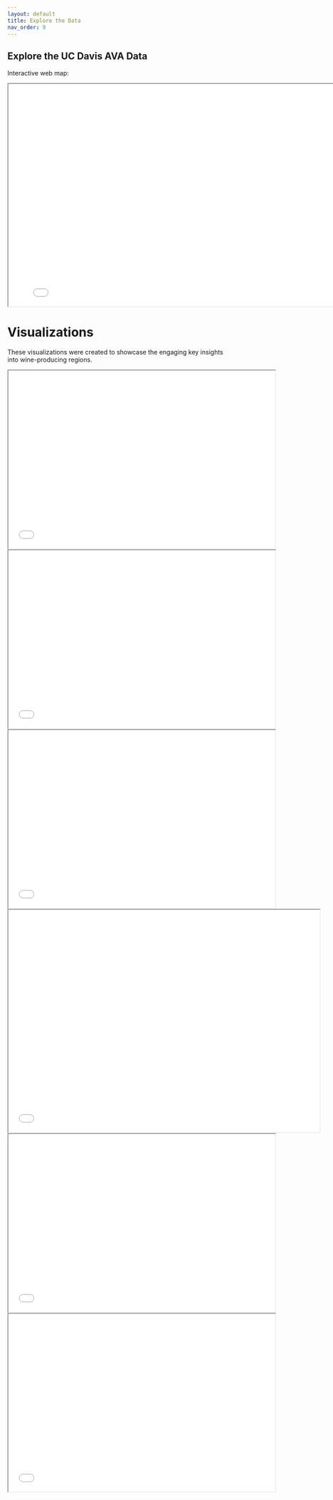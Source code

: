 ```yaml
---
layout: default
title: Explore the Data
nav_order: 9
---
```

## Explore the UC Davis AVA Data

Interactive web map:

<iframe src="web_map/Webmap.html" style="width: 800px; height: 500px"></iframe>

# Visualizations

These visualizations were created to showcase the engaging key insights into wine-producing regions.

<iframe src="visualizations/no_avas_year.html" style="width: 600px; height: 400px"></iframe>

<iframe src="visualizations/no_avas_state.html" style="width: 600px; height: 400px"></iframe>

<iframe src="visualizations/ca_others_summed.html" style="width: 600px; height: 400px"></iframe>

<iframe src="visualizations/ava_area" style="width: 700px; height: 500px"></iframe>

<iframe src="visualizations/percent_ava_area_state.html" style="width: 600px; height: 400px"></iframe>

<iframe src="visualizations/petitioner_no_avas" style="width: 600px; height: 400px"></iframe>
